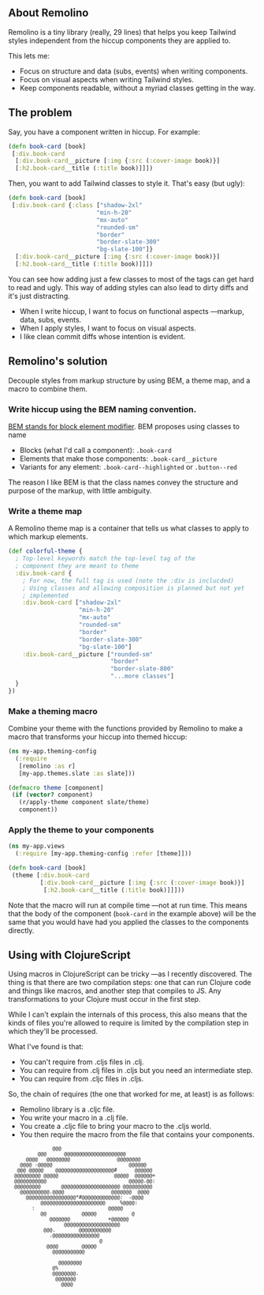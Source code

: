 
## About Remolino

Remolino is a tiny library (really, 29 lines) that helps you keep Tailwind styles independent from the hiccup components they are applied to.

This lets me:

- Focus on structure and data (subs, events) when writing components.
- Focus on visual aspects when writing Tailwind styles.
- Keep components readable, without a myriad classes getting in the way.

## The problem

Say, you have a component written in hiccup. For example:

```clojure
(defn book-card [book]
 [:div.book-card
  [:div.book-card__picture [:img {:src (:cover-image book)}]
  [:h2.book-card__title (:title book)]]])
```
Then, you want to add Tailwind classes to style it. That's easy (but ugly):

```clojure
(defn book-card [book]
 [:div.book-card {:class ["shadow-2xl"
                         "min-h-20"
                         "mx-auto"
                         "rounded-sm"
                         "border"
                         "border-slate-300"
                         "bg-slate-100"]}
  [:div.book-card__picture [:img {:src (:cover-image book)}]
  [:h2.book-card__title (:title book)]]])
```

You can see how adding just a few classes to most of the tags can get hard to read and ugly. This way of adding styles can also lead to dirty diffs and it's just distracting.

- When I write hiccup, I want to focus on functional aspects —markup, data, subs, events.
- When I apply styles, I want to focus on visual aspects.
- I like clean commit diffs whose intention is evident.

## Remolino's solution

Decouple styles from markup structure by using BEM, a theme map, and a macro to combine them.

### Write hiccup using the BEM naming convention. 

[BEM stands for block element modifier](https://getbem.com/introduction/). BEM proposes using classes to name

- Blocks (what I'd call a component): `.book-card`
- Elements that make those components: `.book-card__picture`
- Variants for any element: `.book-card--highlighted` or `.button--red`

The reason I like BEM is that the class names convey the structure and purpose of the markup, with little ambiguity.

### Write a theme map

A Remolino theme map is a container that tells us what classes to apply to which markup elements.

```clojure
(def colorful-theme {
  ; Top-level keywords match the top-level tag of the
  ; component they are meant to theme
  :div.book-card {
    ; For now, the full tag is used (note the :div is inclucded)
    ; Using classes and allowing composition is planned but not yet
    ; implemented
    :div.book-card ["shadow-2xl"
                    "min-h-20"
                    "mx-auto"
                    "rounded-sm"
                    "border"
                    "border-slate-300"
                    "bg-slate-100"]
    :div.book-card__picture ["rounded-sm"
                             "border"
                             "border-slate-800"
                             "...more classes"]
  }
})
```

### Make a theming macro

Combine your theme with the functions provided by Remolino to make a macro that transforms your hiccup into themed hiccup:

```clojure
(ns my-app.theming-config
  (:require
   [remolino :as r]
   [my-app.themes.slate :as slate]))

(defmacro theme [component] 
 (if (vector? component)
   (r/apply-theme component slate/theme)
   component))
```

### Apply the theme to your components

```clojure
(ns my-app.views
  (:require [my-app.theming-config :refer [theme]]))

(defn book-card [book]
 (theme [:div.book-card
         [:div.book-card__picture [:img {:src (:cover-image book)}]
          [:h2.book-card__title (:title book)]]]))
```

Note that the macro will run at compile time —not at run time. This means that the body of the component (`book-card` in the example above) will be the same that you would have had you applied the classes to the components directly.

## Using with ClojureScript

Using macros in ClojureScript can be tricky —as I recently discovered. The thing is that there are two compilation steps: one that can run Clojure code and things like macros, and another step that compiles to JS. Any transformations to your Clojure must occur in the first step.

While I can't explain the internals of this process, this also means that the kinds of files you're allowed to require is limited by the compilation step in which they'll be processed.

What I've found is that:

- You can't require from .cljs files in .clj.
- You can require from .clj files in .cljs but you need an intermediate step.
- You can require from .cljc files in .cljs.

So, the chain of requires (the one that worked for me, at least) is as follows:

- Remolino library is a .cljc file.
- You write your macro in a .clj file.
- You create a .cljc file to bring your macro to the .cljs world.
- You then require the macro from the file that contains your components.

<small>

```monospace
               @@@                                
          @@@      @@@@@@@@@@@@@@@@@@@@@          
      @@@@   @@@@@@@@                @@@@@@@@     
    @@@@ -@@@@@                          @@@@@@   
   @@@ @@@@@    @@@@@@@@@@@@@@@@@@@@#      @@@@@@ 
  @@@@@@@@@ @@@@@                   @@@@@  @@@@@@=
  @@@@@@@@@@@                            @@@@@.@@:
  @@@@@@@@@       @@@@@@@@@@@@@@@@@@@@ @@@@@@@@@@ 
    @@@@@@@@@@.@@@@                @@@@@@@  @@@@  
      @@@@@@@@@@@@@@@@@*#@@@@@@@@@@@@@:  -@@@@    
           @@@@@@@@@@@@@@@@@@@@@@     %@@@@:      
        :                         @@@@@           
           @@            @@@@@            @       
              @@@@@@@             +@@@@@@         
                   @@@@@@@@@@@@@@@@@@@            
            @@@.        @@@@@@@@@@@               
              .@@@@@@@@@@@@@@@@                   
                               @                  
             @@@@        @@@@@                    
               @@@@@@@@@@@                        
                                                  
                 @@@@@@@@                         
               @%                                 
               @@@@@@@@.                          
                @@@@@@@                           
                  @@@@                            
```

</small>
